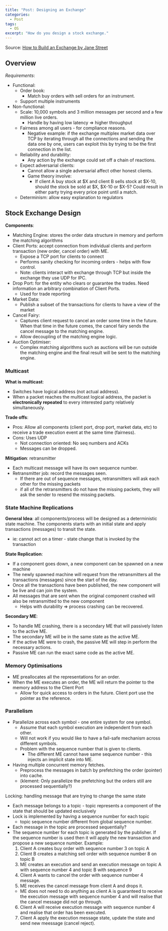```yaml
---
title: "Post: Designing an Exchange"
categories:
  - Post
tags:
  - OS
excerpt: "How do you design a stock exchange."
---
```


Source: [How to Build an Exchange by Jane Street](https://www.janestreet.com/tech-talks/building-an-exchange/)

## Overview

*Requirements*:
* Functional:
  * Order book:
    * Match buy orders with sell orders for an instrument.
  * Support multiple instruments
* Non-functional:
  * Scale: 10,000 symbols and 3 million messages per second and a few million live orders.
    * Handle by having low latency => higher throughput
  * Fairness among all users - for compliance reasons.
    * Negative example: if the exchange multiplex market data over TCP by iterating through
    all the connections and sending the data one by one, users can exploit this by trying
    to be the first connection in the list.
  * Reliability and durability:
    * Any action by the exchange could set off a chain of reactions.
  * Expect adversarial clients:
    * Cannot allow a single adversarial affect other honest clients.
    * Game theory involve:
      * If client A buy stock at $X and client B sells stock at $X-10, should the stock
      be sold at $X, $X-10 or $X-5? Could result in either party trying every price point
      until a match.
  * Determinism: allow easy explanation to regulators

## Stock Exchange Design

**Components**:
* Matching Engine: stores the order data structure in memory and perform the matching algorithms
* Client Ports: accept connection from individual clients and perform transaction
  (new order, cancel order) with ME.
  * Expose a TCP port for clients to connect
  * Performs sanity checking for incoming orders - helps with flow control.
  * Note: clients interact with exchange through TCP but inside the exchange they use UDP for IPC.
* Drop Port: for the entity who clears or guarantee the trades. Need information an arbitrary combination
of Client Ports.
  * Used for trade reporting
* Market Data:
  * Publish a subset of the transactions for clients to have a view of the market
* Cancel Fairy:
  * Captures client request to cancel an order some time in the future. When that time
  in the future comes, the cancel fairy sends the cancel message to the matching engine.
  * Allow decoupling of the matching engine logic.
* Auction Optimiser:
  * Complex matching algorithms such as auctions will be run outside the matching engine and
    the final result will be sent to the matching engine.

### Multicast

**What is multicast**:
* Switches have logical address (not actual address).
* When a packet reaches the multicast logical address, the packet is **electronically repeated**
to every interested party relatively simultaneously.

**Trade offs**:
* Pros: Allow all components (client port, drop port, market data, etc) to receive a trade execution event at the same time (fairness).
* Cons: Uses UDP
  * Not connection oriented: No seq numbers and ACKs
  * Messages can be dropped.

**Mitigation**: retransmitter
* Each multicast message will have its own sequence number.
* Retransmitter job: record the messages seen.
  * If there are out of sequence messages, retransmitters will ask each other for the missing packets
  * if all of the retransmitters do not have the missing packets, they will ask the sender to resend the
  missing packets.

### State Machine Replications

**General Idea**: all components/process will be designed as a deterministic state machine. The components starts with
an initial state and apply transactions (messages) to transit the state.
  * ie: cannot act on a timer - state change that is invoked by the transaction

**State Replication**:
* If a component goes down, a new component can be spawned on a new machine
* The newly spawned machine will request from the retransmitters all the transactions (messages) since
the start of the day.
* Once all the transactions have been published, the new component will be live and can join the system.
* All messages that are sent when the original component crashed will also be retransmitted to the new component
  * Helps with durability => process crashing can be recovered.

**Secondary ME**:
* To handle ME crashing, there is a secondary ME that will passively listen to the active ME.
* The secondary ME will be in the same state as the active ME.
* If the active ME were to crash, the passive ME will step in perform the necessary actions.
* Passive ME can run the exact same code as the active ME.

### Memory Optimisations

* ME preallocates all the representations for an order.
* When the ME executes an order, the ME will return the pointer to the memory address to the Client Port
  * Allow for quick access to orders in the future. Client port use the pointer as the reference.


### Parallelism

* Parallelize across each symbol - one entire system for one symbol.
  * Assume that each symbol execution are independent from each other.
  * Will not work if you would like to have a fail-safe mechanism across different symbols.
  * Problem with the sequence number that is given to clients.
    * The different ME cannot have same sequence number - this injects an implicit state into ME.
* Having multiple concurrent memory fetches.
  * Preprocess the messages in batch by prefetching the order (pointer) into cache.
  * (klement: Only parallelize the prefetching but the orders still are processed sequentially?)

Locking: handling message that are trying to change the same state
* Each message belongs to a topic - topic represents a component of the state that should
be updated exclusively
* Lock is implemented by having a sequence number for each topic
  * topic sequence number different from global sequence number.
* Each message in the topic are processed sequentially?
* The sequence number for each topic is generated by the publisher. If the sequence number is
used then it will apply the new transaction and propose a new sequence number. Example:
  1. Client A creates buy order with sequence number 3 on topic A
  2. Client B creates a matching sell order with sequence number 8 on topic B
  3. ME creates an execution and send an execution message on topic A with sequence number 4 and topic B with sequence 9
  4. Client A wants to cancel the order with sequence number 4 message.
  5. ME receives the cancel message from client A and drops it.
    * ME does not need to do anything as client A is guaranteed to receive the execution message with sequence number 4
    and will realise that the cancel message did not go through.
  6. Client A will receive execution message with sequence number 4 and realise that order has been executed.
  7. Client A apply the execution message state, update the state and send new meessage (cancel reject).

